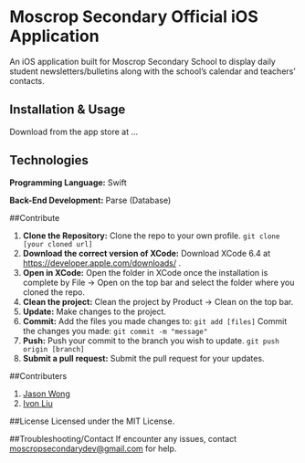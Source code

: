 # Moscrop Secondary Official iOS Application
An iOS application built for Moscrop Secondary School to display daily student newsletters/bulletins along with the
school’s calendar and teachers’ contacts.

## Installation & Usage
Download from the app store at ...

## Technologies
<p><b>Programming Language:</b> Swift</p>
<p><b>Back-End Development:</b> Parse (Database)</p>

##Contribute

1. **Clone the Repository:** Clone the repo to your own profile. ```git clone [your cloned url]```
2. **Download the correct version of XCode:** Download XCode 6.4 at https://developer.apple.com/downloads/ .
3. **Open in XCode:** Open the folder in XCode once the installation is complete by File -> Open on the top bar and select the folder where you cloned the repo.
4. **Clean the project:** Clean the project by Product -> Clean on the top bar.
5. **Update:** Make changes to the project.
6. **Commit:** Add the files you made changes to: ```git add [files]```
    Commit the changes you made: ```git commit -m "message"```
7. **Push:** Push your commit to the branch you wish to update. ```git push origin [branch]```
8. **Submit a pull request:** Submit the pull request for your updates. 

##Contributers
1. [Jason Wong](http://jasonkcwong.com)
2. [Ivon Liu](http://ivonliu.com)

##License
Licensed under the MIT License.

##Troubleshooting/Contact
If encounter any issues, contact moscropsecondarydev@gmail.com for help.
